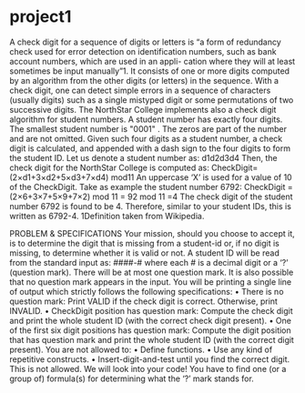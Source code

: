 # project1
A check digit for a sequence of digits or letters is “a form of redundancy check used for error detection on identification numbers, such as bank account numbers, which are used in an appli- cation where they will at least sometimes be input manually”1. It consists of one or more digits computed by an algorithm from the other digits (or letters) in the sequence. With a check digit, one can detect simple errors in a sequence of characters (usually digits) such as a single mistyped digit or some permutations of two successive digits.
The NorthStar College implements also a check digit algorithm for student numbers. A student number has exactly four digits. The smallest student number is "0001" . The zeros are part of the number and are not omitted. Given such four digits as a student number, a check digit is calculated, and appended with a dash sign to the four digits to form the student ID.
Let us denote a student number as:
d1d2d3d4
Then, the check digit for the NorthStar College is computed as:
CheckDigit=(2×d1+3×d2+5×d3+7×d4) mod11 An uppercase ‘X’ is used for a value of 10 of the CheckDigit.
Take as example the student number 6792:
CheckDigit = (2×6+3×7+5×9+7×2) mod 11 = 92 mod 11
=4
The check digit of the student number 6792 is found to be 4. Therefore, similar to your
student IDs, this is written as 6792-4. 1Definition taken from Wikipedia.
 
PROBLEM & SPECIFICATIONS
Your mission, should you choose to accept it, is to determine the digit that is missing from a student-id or, if no digit is missing, to determine whether it is valid or not. A student ID will be read from the standard input as:
####-#
where each # is a decimal digit or a ‘?’ (question mark). There will be at most one question mark. It is also possible that no question mark appears in the input. You will be printing a single line of output which strictly follows the following specifications:
• There is no question mark: Print VALID if the check digit is correct. Otherwise, print INVALID.
• CheckDigit position has question mark: Compute the check digit and print the whole student ID (with the correct check digit present).
• One of the first six digit positions has question mark: Compute the digit position that has question mark and print the whole student ID (with the correct digit present).
You are not allowed to:
• Define functions.
• Use any kind of repetitive constructs.
• Insert-digit-and-test until you find the correct digit. This is not allowed. We will look into your code! You have to find one (or a group of) formula(s) for determining what the ‘?’ mark stands for.
